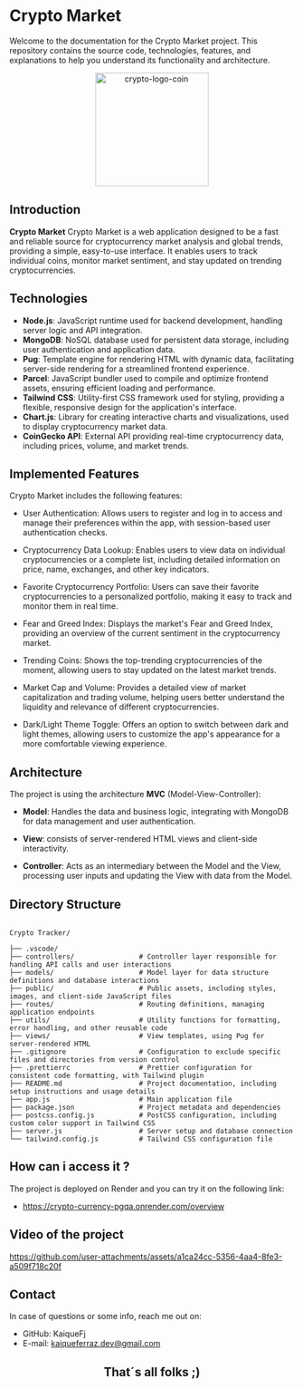 # Crypto Market

Welcome to the documentation for the Crypto Market project. This repository contains the source code, technologies, features, and explanations to help you understand its functionality and architecture.

<p align="center">
  <img src="https://github.com/user-attachments/assets/c302eb42-ebcc-4a6d-855d-5eb344ce61ba" alt="crypto-logo-coin" width="200" height="200"/>
</p>

## Introduction

**Crypto Market** Crypto Market is a web application designed to be a fast and reliable source for cryptocurrency market analysis and global trends, providing a simple, easy-to-use interface. It enables users to track individual coins, monitor market sentiment, and stay updated on trending cryptocurrencies.

## Technologies

- **Node.js**: JavaScript runtime used for backend development, handling server logic and API integration.
- **MongoDB**: NoSQL database used for persistent data storage, including user authentication and application data.
- **Pug**: Template engine for rendering HTML with dynamic data, facilitating server-side rendering for a streamlined frontend experience.
- **Parcel**: JavaScript bundler used to compile and optimize frontend assets, ensuring efficient loading and performance.
- **Tailwind CSS**: Utility-first CSS framework used for styling, providing a flexible, responsive design for the application's interface.
- **Chart.js**: Library for creating interactive charts and visualizations, used to display cryptocurrency market data.
- **CoinGecko API**: External API providing real-time cryptocurrency data, including prices, volume, and market trends.

## Implemented Features

Crypto Market includes the following features:

- User Authentication: Allows users to register and log in to access and manage their preferences within the app, with session-based user authentication checks.

- Cryptocurrency Data Lookup: Enables users to view data on individual cryptocurrencies or a complete list, including detailed information on price, name, exchanges, and other key indicators.

- Favorite Cryptocurrency Portfolio: Users can save their favorite cryptocurrencies to a personalized portfolio, making it easy to track and monitor them in real time.

- Fear and Greed Index: Displays the market's Fear and Greed Index, providing an overview of the current sentiment in the cryptocurrency market.

- Trending Coins: Shows the top-trending cryptocurrencies of the moment, allowing users to stay updated on the latest market trends.

- Market Cap and Volume: Provides a detailed view of market capitalization and trading volume, helping users better understand the liquidity and relevance of different cryptocurrencies.

- Dark/Light Theme Toggle: Offers an option to switch between dark and light themes, allowing users to customize the app's appearance for a more comfortable viewing experience.

## Architecture

The project is using the architecture **MVC** (Model-View-Controller):

- **Model**: Handles the data and business logic, integrating with MongoDB for data management and user authentication.

- **View**: consists of server-rendered HTML views and client-side interactivity.

- **Controller**: Acts as an intermediary between the Model and the View, processing user inputs and updating the View with data from the Model.

## Directory Structure

```plaintext

Crypto Tracker/

├── .vscode/
├── controllers/                # Controller layer responsible for handling API calls and user interactions
├── models/                     # Model layer for data structure definitions and database interactions
├── public/                     # Public assets, including styles, images, and client-side JavaScript files
├── routes/                     # Routing definitions, managing application endpoints
├── utils/                      # Utility functions for formatting, error handling, and other reusable code
├── views/                      # View templates, using Pug for server-rendered HTML
├── .gitignore                  # Configuration to exclude specific files and directories from version control
├── .prettierrc                 # Prettier configuration for consistent code formatting, with Tailwind plugin
├── README.md                   # Project documentation, including setup instructions and usage details
├── app.js                      # Main application file
├── package.json                # Project metadata and dependencies
├── postcss.config.js           # PostCSS configuration, including custom color support in Tailwind CSS
├── server.js                   # Server setup and database connection
└── tailwind.config.js          # Tailwind CSS configuration file
```

## How can i access it ?

The project is deployed on Render and you can try it on the following link:

- https://crypto-currency-pgqa.onrender.com/overview

## Video of the project
https://github.com/user-attachments/assets/a1ca24cc-5356-4aa4-8fe3-a509f718c20f

## Contact

In case of questions or some info, reach me out on:

- GitHub: KaiqueFj
- E-mail: kaiqueferraz.dev@gmail.com

<h2 align="center">
  That´s all folks ;) 
</h2>

